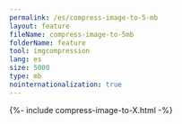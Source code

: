 ```yaml
---
permalink: /es/compress-image-to-5-mb
layout: feature
fileName: compress-image-to-5mb
folderName: feature
tool: imgcompression
lang: es
size: 5000
type: mb
nointernationalization: true
---
```

{%- include compress-image-to-X.html -%}       
